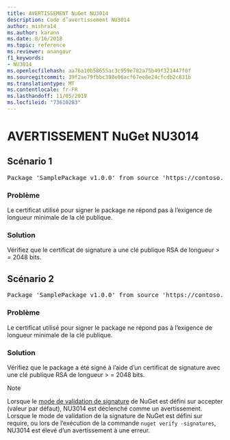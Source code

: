 ```yaml
---
title: AVERTISSEMENT NuGet NU3014
description: Code d’avertissement NU3014
author: mishra14
ms.author: karann
ms.date: 8/16/2018
ms.topic: reference
ms.reviewer: anangaur
f1_keywords:
- NU3014
ms.openlocfilehash: aa76a10b58655ac3c959e782a75b49f321447f0f
ms.sourcegitcommit: 39f2ae79fbbc308e06acf67ee8e24cfcdb2c831b
ms.translationtype: MT
ms.contentlocale: fr-FR
ms.lasthandoff: 11/05/2019
ms.locfileid: "73610283"
---
```

# <a name="nuget-warning-nu3014"></a>AVERTISSEMENT NuGet NU3014

## <a name="scenario-1"></a>Scénario 1

<pre>Package 'SamplePackage v1.0.0' from source 'https://contoso.com/index.json': The signing certificate does not meet a minimum public key length requirement.</pre>

### <a name="issue"></a>Problème

Le certificat utilisé pour signer le package ne répond pas à l’exigence de longueur minimale de la clé publique.


### <a name="solution"></a>Solution

Vérifiez que le certificat de signature a une clé publique RSA de longueur > = 2048 bits.



## <a name="scenario-2"></a>Scénario 2

<pre>Package 'SamplePackage v1.0.0' from source 'https://contoso.com/index.json': The primary signature's certificate does not meet a minimum public key length requirement.</pre>

### <a name="issue"></a>Problème

Le certificat utilisé pour signer le package ne répond pas à l’exigence de longueur minimale de la clé publique.


### <a name="solution"></a>Solution

Vérifiez que le package a été signé à l’aide d’un certificat de signature avec une clé publique RSA de longueur > = 2048 bits.


> [!Note]
> Lorsque le [mode de validation de signature](https://docs.microsoft.com/nuget/consume-packages/installing-signed-packages#configure-package-signature-requirements) de NuGet est défini sur accepter (valeur par défaut), NU3014 est déclenché comme un avertissement. Lorsque le mode de validation de la signature de NuGet est défini sur require, ou lors de l’exécution de la commande `nuget verify -signatures`, NU3014 est élevé d’un avertissement à une erreur. 
